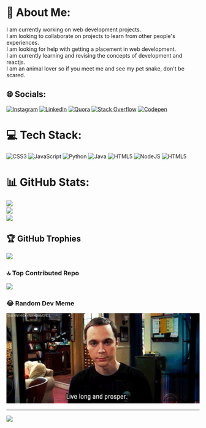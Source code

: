# 💫 About Me:
I am currently working on web development projects.<br>I am looking to collaborate on projects to learn from other people's experiences.<br>I am looking for help with getting a placement in web development.<br>I am currently learning and revising the concepts of development and reactjs.<br>I am an animal lover so if you meet me and see my pet snake, don't be scared.


## 🌐 Socials:
[![Instagram](https://img.shields.io/badge/Instagram-%23E4405F.svg?logo=Instagram&logoColor=white)](https://instagram.com/beard_grylls11) [![LinkedIn](https://img.shields.io/badge/LinkedIn-%230077B5.svg?logo=linkedin&logoColor=white)](https://linkedin.com/in/ashutosh-parihar-137582118) [![Quora](https://img.shields.io/badge/Quora-%23B92B27.svg?logo=Quora&logoColor=white)](https://quora.com/profile/https://www.quora.com/profile/Happyhacker) [![Stack Overflow](https://img.shields.io/badge/-Stackoverflow-FE7A16?logo=stack-overflow&logoColor=white)](https://stackoverflow.com/users/https://stackoverflow.com/users/21985925/ashutosh) [![Codepen](https://img.shields.io/badge/Codepen-000000?style=for-the-badge&logo=codepen&logoColor=white)](https://codepen.io/https://codepen.io/Ashutosh-the-vuer) 

# 💻 Tech Stack:
![CSS3](https://img.shields.io/badge/css3-%231572B6.svg?style=for-the-badge&logo=css3&logoColor=white) ![JavaScript](https://img.shields.io/badge/javascript-%23323330.svg?style=for-the-badge&logo=javascript&logoColor=%23F7DF1E) ![Python](https://img.shields.io/badge/python-3670A0?style=for-the-badge&logo=python&logoColor=ffdd54) ![Java](https://img.shields.io/badge/java-%23ED8B00.svg?style=for-the-badge&logo=java&logoColor=white) ![HTML5](https://img.shields.io/badge/html5-%23E34F26.svg?style=for-the-badge&logo=html5&logoColor=white) ![NodeJS](https://img.shields.io/badge/node.js-6DA55F?style=for-the-badge&logo=node.js&logoColor=white) ![HTML5](https://img.shields.io/badge/html5-%23E34F26.svg?style=for-the-badge&logo=html5&logoColor=white)
# 📊 GitHub Stats:
![](https://github-readme-stats.vercel.app/api?username=Mrgrylls11&theme=dark&hide_border=false&include_all_commits=true&count_private=true)<br/>
![](https://github-readme-streak-stats.herokuapp.com/?user=Mrgrylls11&theme=dark&hide_border=false)<br/>
![](https://github-readme-stats.vercel.app/api/top-langs/?username=Mrgrylls11&theme=dark&hide_border=false&include_all_commits=true&count_private=true&layout=compact)

## 🏆 GitHub Trophies
![](https://github-profile-trophy.vercel.app/?username=Mrgrylls11&theme=darkhub&no-frame=false&no-bg=false&margin-w=4)

### 🔝 Top Contributed Repo
![](https://github-contributor-stats.vercel.app/api?username=Mrgrylls11&limit=5&theme=radical&combine_all_yearly_contributions=true)

### 😂 Random Dev Meme
<img src="https://raw.githubusercontent.com/AyushSaini00/AyushSaini00/master/images/tbbt.gif" width="512px"/>

---
[![](https://visitcount.itsvg.in/api?id=Mrgrylls11&icon=3&color=1)](https://visitcount.itsvg.in)

<!-- Proudly created with GPRM ( https://gprm.itsvg.in ) -->
